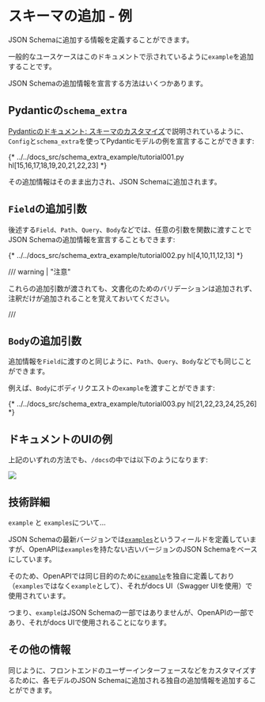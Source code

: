 # スキーマの追加 - 例

JSON Schemaに追加する情報を定義することができます。

一般的なユースケースはこのドキュメントで示されているように`example`を追加することです。

JSON Schemaの追加情報を宣言する方法はいくつかあります。

## Pydanticの`schema_extra`

<a href="https://docs.pydantic.dev/latest/concepts/json_schema/#schema-customization" class="external-link" target="_blank">Pydanticのドキュメント: スキーマのカスタマイズ</a>で説明されているように、`Config`と`schema_extra`を使ってPydanticモデルの例を宣言することができます:

{* ../../docs_src/schema_extra_example/tutorial001.py hl[15,16,17,18,19,20,21,22,23] *}

その追加情報はそのまま出力され、JSON Schemaに追加されます。

## `Field`の追加引数

後述する`Field`、`Path`、`Query`、`Body`などでは、任意の引数を関数に渡すことでJSON Schemaの追加情報を宣言することもできます:

{* ../../docs_src/schema_extra_example/tutorial002.py hl[4,10,11,12,13] *}

/// warning | "注意"

これらの追加引数が渡されても、文書化のためのバリデーションは追加されず、注釈だけが追加されることを覚えておいてください。

///

## `Body`の追加引数

追加情報を`Field`に渡すのと同じように、`Path`、`Query`、`Body`などでも同じことができます。

例えば、`Body`にボディリクエストの`example`を渡すことができます:

{* ../../docs_src/schema_extra_example/tutorial003.py hl[21,22,23,24,25,26] *}

## ドキュメントのUIの例

上記のいずれの方法でも、`/docs`の中では以下のようになります:

<img src="https://readyapi.khulnasoft.com/img/tutorial/body-fields/image01.png">

## 技術詳細

`example` と `examples`について...

JSON Schemaの最新バージョンでは<a href="https://json-schema.org/draft/2019-09/json-schema-validation.html#rfc.section.9.5" class="external-link" target="_blank">`examples`</a>というフィールドを定義していますが、OpenAPIは`examples`を持たない古いバージョンのJSON Schemaをベースにしています。

そのため、OpenAPIでは同じ目的のために<a href="https://github.com/OAI/OpenAPI-Specification/blob/master/versions/3.0.3.md#fixed-fields-20" class="external-link" target="_blank">`example`</a>を独自に定義しており（`examples`ではなく`example`として）、それがdocs UI（Swagger UIを使用）で使用されています。

つまり、`example`はJSON Schemaの一部ではありませんが、OpenAPIの一部であり、それがdocs UIで使用されることになります。

## その他の情報

同じように、フロントエンドのユーザーインターフェースなどをカスタマイズするために、各モデルのJSON Schemaに追加される独自の追加情報を追加することができます。

